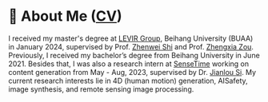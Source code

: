 # 👋 About Me ([CV](https://windvchen.github.io/images/Resume.pdf))
I received my master's degree at [LEVIR Group](https://levir.buaa.edu.cn/), Beihang University (BUAA) in January 2024, supervised by Prof. [Zhenwei Shi](https://scholar.google.com.hk/citations?user=kNhFWQIAAAAJ&hl=en&oi=ao) and Prof. [Zhengxia Zou](https://scholar.google.com.hk/citations?user=DzwoyZsAAAAJ&hl=en&oi=ao). Previously, I received my bachelor’s degree from Beihang University in June 2021. Besides that, I was also a research intern at [SenseTime](https://www.sensetime.com/en) working on content generation from May - Aug, 2023, supervised by Dr. [Jianlou Si](https://scholar.google.com/citations?user=N21o7qoAAAAJ&hl=en). My current research interests lie in 4D (human motion) generation, AISafety, image synthesis, and remote sensing image processing.